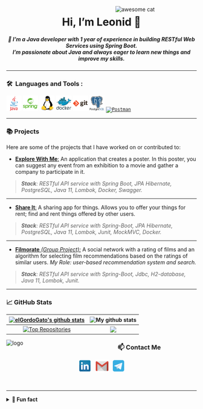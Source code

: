 <p><img align='right' width="215" 
src="https://media.giphy.com/media/v1.Y2lkPTc5MGI3NjExaDRoOHhrb3JwM3ZkaWh5YW1xb3IzcjFmNm9jbDVzYXN2dWg5OGE0OSZlcD12MV9pbnRlcm5hbF9naWZfYnlfaWQmY3Q9Zw/VbnUQpnihPSIgIXuZv/giphy-downsized.gif" alt="awesome cat"/></p>

<h1 align="center">Hi, I’m Leonid 👋</h1>

<h5 align="center">
🌱 I’m a Java developer with 1 year of experience in building RESTful Web Services using Spring Boot.<br>
I’m passionate about Java and always eager to learn new things and improve my skills.
</h5>


  ---

### 🛠️ &nbsp;Languages and Tools :
<p>
  <a href="https://www.java.com" target="_blank" rel="noreferrer">
    <code><img title="Java" alt="Java" height="40" src="https://raw.githubusercontent.com/devicons/devicon/master/icons/java/java-original-wordmark.svg"/></code></a>
  <a href="https://spring.io/" target="_blank" rel="noreferrer">
    <code><img title="Spring" alt="Spring" height="40" src="https://raw.githubusercontent.com/devicons/devicon/master/icons/spring/spring-original-wordmark.svg"/></code></a>
  <a href="https://www.linux.org/" target="_blank" rel="noreferrer">
    <code><img title="Linux" alt="Linux" height="40" src="https://raw.githubusercontent.com/devicons/devicon/master/icons/linux/linux-original.svg"/></code></a>
  <a href="https://www.docker.com/" target="_blank" rel="noreferrer">
    <code><img title="Docker" alt="Docker" height="40" src="https://raw.githubusercontent.com/devicons/devicon/master/icons/docker/docker-original-wordmark.svg"/></code></a>
  <a href="https://git-scm.com/" target="_blank" rel="noreferrer">
    <code><img title="Git" alt="Git" height="40" src="https://raw.githubusercontent.com/devicons/devicon/master/icons/git/git-original-wordmark.svg"/></code></a>
  <a href="https://www.postgresql.org" target="_blank" rel="noreferrer">
    <code><img title="PostgreSql" alt="PostgreSql" height="40" src="https://raw.githubusercontent.com/devicons/devicon/master/icons/postgresql/postgresql-original-wordmark.svg"/></code></a>
  <a href="https://postman.com" target="_blank" rel="noreferrer">
    <code><img title="Postman"  alt="Postman" height="40" src="https://www.vectorlogo.zone/logos/getpostman/getpostman-icon.svg"/></code></a>
</p>

---

### 📚 Projects
Here are some of the projects that I have worked on or contributed to:

- [**Explore With Me**:](https://github.com/elGordoGato/explore-with-me) An application that creates a poster. 
In this poster, you can suggest any event from an exhibition to a movie and gather a company to participate in it.

>_***Stack***: RESTful API service with Spring Boot, JPA Hibernate, PostgreSQL, Java 11, Lombok, Docker, Swagger._

---

- [**Share It**:](https://github.com/elGordoGato/java-shareit) A sharing app for things. Allows you to offer your things for rent; 
find and rent things offered by other users. 

>_***Stack***: RESTful API service with Spring-Boot, JPA Hibernate, PostgreSQL, Java 11, Lombok, Junit, MockMVC, Docker._

---

- [**Filmorate** _(Group Project):_](https://github.com/AlexeiRomanchenko/java-filmorate)  A social network with a rating of films
and an algorithm for selecting film recommendations based on the ratings of similar users. _My Role: user-based recommendation system and search._

>_***Stack***: RESTful API service with Spring-Boot, Jdbc, H2-database, Java 11, Lombok, Junit._

---

### 📈 GitHub Stats
| <a href="https://github.com/anuraghazra/github-readme-stats"><img align="center" src="https://github-readme-stats.vercel.app/api?username=elgordogato&show=reviews,prs_merged,prs_merged_percentage&show_icons=true&include_all_commits=true&theme=transparent&&hide=stars&hide_border=true&rank_icon=percentile" alt="elGordoGato's github stats" /></a> |                   <img align="center" src="https://github-readme-streak-stats.herokuapp.com?user=elGordoGato&theme=transparent&hide_border=true&date_format=M%20j%5B%2C%20Y%5D" alt="My github stats" />                   |
|:-----------------------------------------------------------------------------------------------------------------------------------------------------------------------------------------------------------------------------------------------------------------------------------------------------------------------------------------------------:|:----------------------------------------------------------------------------------------------------------------------------------------------------------------------------------------------------------------------:| 
|                                                      <a href="https://github.com/elgordogato/explore-with-me"> <img align="center" src="https://github-readme-stats.vercel.app/api/pin/?username=elgordogato&repo=explore-with-me&theme=transparent&hide_border=true"  alt="Top Repositories"/></a>                                                       | <a href="https://github.com/elgordogato/github-readme-stats"><img align="center" src="https://github-readme-stats.vercel.app/api/top-langs/?username=elgordogato&layout=compact&theme=transparent&hide_border=true" /></a> |






<p><img align='left' src="https://media.giphy.com/media/v1.Y2lkPTc5MGI3NjExcGw5ZDVqdmpyOXY2aGN0bjBxeHBkN3hucGR6MDE2M2k1enFwamZsaSZlcD12MV9pbnRlcm5hbF9naWZfYnlfaWQmY3Q9cw/UQsHPXWUijXGwdEGeZ/giphy.gif" width="200" alt="logo"/></p>


<h3 align="center"> 📫 Contact Me 

<a href="https://linkedin.com/in/elgordogato"><img align='center' height="32" src="icons/linkedin.png"></a> &nbsp;
<a href="mailto:4kleonv@gmail.com"><img align='center' height="35" src="icons/gmail.png"></a> &nbsp;
<a href="https://t.me/kumar_lv"><img align='center' height="30" src="icons/telegram.svg"></a>
</h3><br>

---




<p>
<img align="right" src="https://komarev.com/ghpvc/?username=elGordoGato&style=flat-square&color=green" alt="" />

<details><summary><strong>🌟 Fun fact</strong></summary>

> I'm a former seafarer 🚢


</details>


<!--
**elGordoGato/elGordoGato** is a ✨ _special_ ✨ repository because its `README.md` (this file) appears on your GitHub profile.

Here are some ideas to get you started:
<img src="https://media.giphy.com/media/v1.Y2lkPTc5MGI3NjExODhneGw4czM3a25qbGh2Nm1zNG9hbmo5Znc3ajQ2cXBkcTczMTJsaiZlcD12MV9pbnRlcm5hbF9naWZfYnlfaWQmY3Q9cw/hvRJCLFzcasrR4ia7z/giphy.gif" width="20">

- 🔭 I’m currently working on ...
- 🌱 I’m currently learning ...
- 👯 I’m looking to collaborate on ...
- 🤔 I’m looking for help with ...
- 💬 Ask me about ...
- 📫 How to reach me: ...
- 😄 Pronouns: ...
- ⚡ Fun fact: ...
-->
